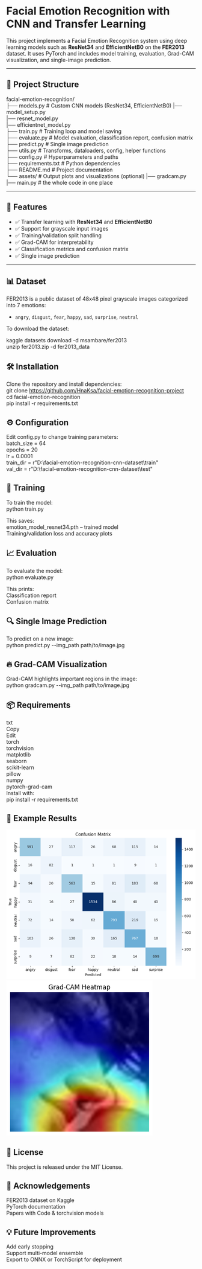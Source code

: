 # Facial Emotion Recognition with CNN and Transfer Learning

This project implements a Facial Emotion Recognition system using deep learning models such as **ResNet34** and **EfficientNetB0** on the **FER2013** dataset. It uses PyTorch and includes model training, evaluation, Grad-CAM visualization, and single-image prediction.

---

## 📂 Project Structure

facial-emotion-recognition/   
├── models.py # Custom CNN models (ResNet34, EfficientNetB0) 
    |── model_setup.py  
    |── resnet_model.py  
    |── efficientnet_model.py  
├── train.py # Training loop and model saving  
├── evaluate.py # Model evaluation, classification report, confusion matrix  
├── predict.py # Single image prediction  
├── utils.py # Transforms, dataloaders, config, helper functions  
├── config.py # Hyperparameters and paths  
├── requirements.txt # Python dependencies  
├── README.md # Project documentation  
└── assets/ # Output plots and visualizations (optional) 
    |── gradcam.py  
|── main.py # the whole code in one place  


---

## 📌 Features

- ✅ Transfer learning with **ResNet34** and **EfficientNetB0**
- ✅ Support for grayscale input images
- ✅ Training/validation split handling
- ✅ Grad-CAM for interpretability
- ✅ Classification metrics and confusion matrix
- ✅ Single image prediction

---

## 📊 Dataset

FER2013 is a public dataset of 48x48 pixel grayscale images categorized into 7 emotions:

- `angry`, `disgust`, `fear`, `happy`, `sad`, `surprise`, `neutral`

To download the dataset:

kaggle datasets download -d msambare/fer2013  
unzip fer2013.zip -d fer2013_data

## 🛠️ Installation
Clone the repository and install dependencies:  
git clone https://github.com/HnaKsa/facial-emotion-recognition-project  
cd facial-emotion-recognition  
pip install -r requirements.txt  

## ⚙️ Configuration
Edit config.py to change training parameters:  
batch_size = 64  
epochs = 20  
lr = 0.0001  
train_dir = r"D:\facial-emotion-recognition-cnn-dataset\train"  
val_dir = r"D:\facial-emotion-recognition-cnn-dataset\test"  

## 🚀 Training
To train the model:  
python train.py  

This saves:  
emotion_model_resnet34.pth – trained model  
Training/validation loss and accuracy plots  

## 📈 Evaluation
To evaluate the model:  
python evaluate.py  

This prints:  
Classification report  
Confusion matrix  

## 🔍 Single Image Prediction
To predict on a new image:  
python predict.py --img_path path/to/image.jpg  

## 🔥 Grad-CAM Visualization
Grad-CAM highlights important regions in the image:  
python gradcam.py --img_path path/to/image.jpg  

## 📦 Requirements
txt  
Copy  
Edit  
torch  
torchvision  
matplotlib  
seaborn  
scikit-learn  
pillow  
numpy  
pytorch-grad-cam  
Install with:  
pip install -r requirements.txt  

## 📸 Example Results
![conConfusion Matrix](image.png)  
![Grad-CAM Visualization](image-1.png)  

## 📄 License
This project is released under the MIT License.  

## 🙌 Acknowledgements
FER2013 dataset on Kaggle  
PyTorch documentation  
Papers with Code & torchvision models  

## 💡 Future Improvements
Add early stopping  
Support multi-model ensemble  
Export to ONNX or TorchScript for deployment  
